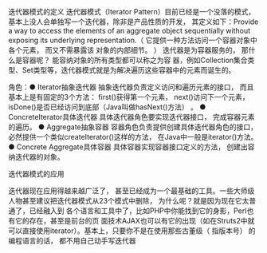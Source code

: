 迭代器模式的定义
迭代器模式（Iterator Pattern）目前已经是一个没落的模式，基本上没人会单独写一个迭代器，除非是产品性质的开发， 其定义如下：Provide a way to access the elements of an aggregate object sequentially without exposing its underlying representation.（ 它提供一种方法访问一个容器对象中各个元素， 而又不需暴露该
对象的内部细节。 ）
迭代器是为容器服务的， 那什么是容器呢？ 能容纳对象的所有类型都可以称之为容
器，例如Collection集合类型、Set类型等，迭代器模式就是为解决遍历这些容器中的元素而诞生的。 


角色：● Iterator抽象迭代器
抽象迭代器负责定义访问和遍历元素的接口， 而且基本上是有固定的3个方法： first()获得第一个元素， next()访问下一个元素，isDone()是否已经访问到底部（Java叫做hasNext()方法） 。
● ConcreteIterator具体迭代器
具体迭代器角色要实现迭代器接口， 完成容器元素的遍历。
● Aggregate抽象容器
容器角色负责提供创建具体迭代器角色的接口， 必然提供一个类似createIterator()这样的方法， 在Java中一般是iterator()方法。
● Concrete Aggregate具体容器
具体容器实现容器接口定义的方法， 创建出容纳迭代器的对象。



迭代器模式的应用

迭代器现在应用得越来越广泛了， 甚至已经成为一个最基础的工具。一些大师级人物甚至建议把迭代器模式从23个模式中删除， 为什么呢？就是因为现在它太普通了，已经融入到
各个语言和工具中了，比如PHP中你能找到它的身影，Perl也有它的存在，甚至是前台的页
面技术AJAX也可以有它的出现（如在Struts2中就可以直接使用iterator）。基本上，只要你不是在使用那些古董级（ 指版本号） 的编程语言的话， 都不用自己动手写迭代器

